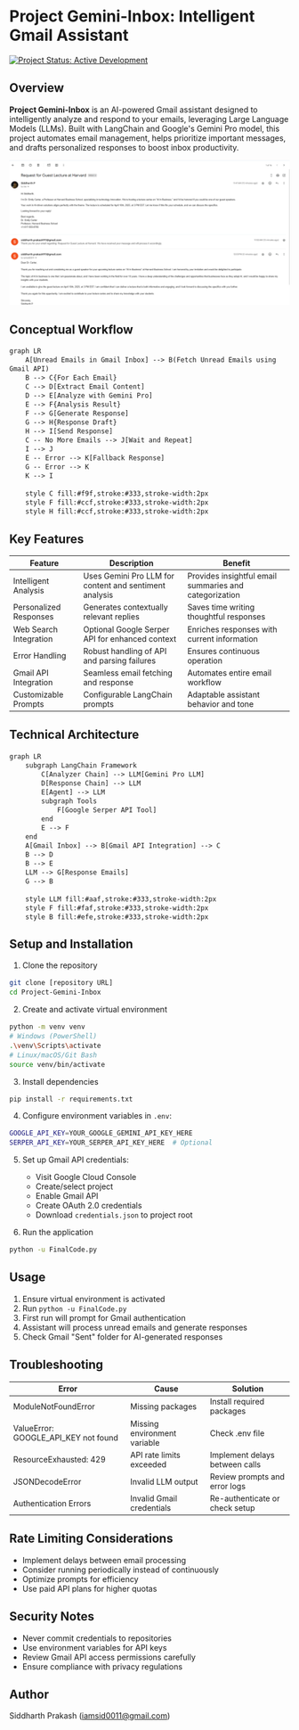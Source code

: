 # Project Gemini-Inbox: Intelligent Gmail Assistant

[![Project Status: Active Development](https://img.shields.io/badge/Project%20Status-Active%20Development-brightgreen.svg)](https://www.repostatus.org/#active)

## Overview

**Project Gemini-Inbox** is an AI-powered Gmail assistant designed to intelligently analyze and respond to your emails, leveraging Large Language Models (LLMs). Built with LangChain and Google's Gemini Pro model, this project automates email management, helps prioritize important messages, and drafts personalized responses to boost inbox productivity.

![Project Gemini-Inbox Output Example](output.png)

## Conceptual Workflow

```mermaid
graph LR
    A[Unread Emails in Gmail Inbox] --> B(Fetch Unread Emails using Gmail API)
    B --> C{For Each Email}
    C --> D[Extract Email Content]
    D --> E[Analyze with Gemini Pro]
    E --> F{Analysis Result}
    F --> G[Generate Response]
    G --> H{Response Draft}
    H --> I[Send Response]
    C -- No More Emails --> J[Wait and Repeat]
    I --> J
    E -- Error --> K[Fallback Response]
    G -- Error --> K
    K --> I

    style C fill:#f9f,stroke:#333,stroke-width:2px
    style F fill:#ccf,stroke:#333,stroke-width:2px
    style H fill:#ccf,stroke:#333,stroke-width:2px
```

## Key Features

| Feature | Description | Benefit |
|---------|-------------|----------|
| Intelligent Analysis | Uses Gemini Pro LLM for content and sentiment analysis | Provides insightful email summaries and categorization |
| Personalized Responses | Generates contextually relevant replies | Saves time writing thoughtful responses |
| Web Search Integration | Optional Google Serper API for enhanced context | Enriches responses with current information |
| Error Handling | Robust handling of API and parsing failures | Ensures continuous operation |
| Gmail API Integration | Seamless email fetching and response | Automates entire email workflow |
| Customizable Prompts | Configurable LangChain prompts | Adaptable assistant behavior and tone |

## Technical Architecture

```mermaid
graph LR
    subgraph LangChain Framework
        C[Analyzer Chain] --> LLM[Gemini Pro LLM]
        D[Response Chain] --> LLM
        E[Agent] --> LLM
        subgraph Tools
            F[Google Serper API Tool]
        end
        E --> F
    end
    A[Gmail Inbox] --> B[Gmail API Integration] --> C
    B --> D
    B --> E
    LLM --> G[Response Emails]
    G --> B

    style LLM fill:#aaf,stroke:#333,stroke-width:2px
    style F fill:#faf,stroke:#333,stroke-width:2px
    style B fill:#efe,stroke:#333,stroke-width:2px
```

## Setup and Installation

1. Clone the repository
```bash
git clone [repository URL]
cd Project-Gemini-Inbox
```

2. Create and activate virtual environment
```bash
python -m venv venv
# Windows (PowerShell)
.\venv\Scripts\activate
# Linux/macOS/Git Bash
source venv/bin/activate
```

3. Install dependencies
```bash
pip install -r requirements.txt
```

4. Configure environment variables in `.env`:
```bash
GOOGLE_API_KEY=YOUR_GOOGLE_GEMINI_API_KEY_HERE
SERPER_API_KEY=YOUR_SERPER_API_KEY_HERE  # Optional
```

5. Set up Gmail API credentials:
   - Visit Google Cloud Console
   - Create/select project
   - Enable Gmail API
   - Create OAuth 2.0 credentials
   - Download `credentials.json` to project root

6. Run the application
```bash
python -u FinalCode.py
```

## Usage

1. Ensure virtual environment is activated
2. Run `python -u FinalCode.py`
3. First run will prompt for Gmail authentication
4. Assistant will process unread emails and generate responses
5. Check Gmail "Sent" folder for AI-generated responses

## Troubleshooting

| Error | Cause | Solution |
|-------|--------|----------|
| ModuleNotFoundError | Missing packages | Install required packages |
| ValueError: GOOGLE_API_KEY not found | Missing environment variable | Check .env file |
| ResourceExhausted: 429 | API rate limits exceeded | Implement delays between calls |
| JSONDecodeError | Invalid LLM output | Review prompts and error logs |
| Authentication Errors | Invalid Gmail credentials | Re-authenticate or check setup |

## Rate Limiting Considerations

- Implement delays between email processing
- Consider running periodically instead of continuously
- Optimize prompts for efficiency
- Use paid API plans for higher quotas

## Security Notes

- Never commit credentials to repositories
- Use environment variables for API keys
- Review Gmail API access permissions carefully
- Ensure compliance with privacy regulations

## Author

Siddharth Prakash (iamsid0011@gmail.com)
